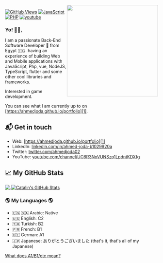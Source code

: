 <img width="300px" align="right" src="https://ahmedjoda.github.io/my-portfolio/static/media/profile.6778fced.webp"/>

[![GitHub Views](https://komarev.com/ghpvc/?username=ahmedjoda&color=FAC151)][1]
[![JavaScript](https://img.shields.io/badge/JavaScript-Fan-FAC151.svg?logo=javascript&logoWidth=20)](https://github.com/ahmedjoda)
[![PHP](https://img.shields.io/badge/PHP-Devaloper-FAC151.svg?logo=php&logoWidth=20)](https://github.com/ahmedjoda)
[![youtube](https://img.shields.io/badge/Fekret%20Code-Follow%20Us-FAC151.svg?logo=youtube&logoWidth=20)][4]

### Yo! 👋🏻,

I am a passionate Back-End Software Developer 🚀 from Egypt 🇪🇬. having an experience of building Web and Mobile applications with JavaScript, Php, vue, NodeJS, TypeScript, flutter and some other cool libraries and frameworks.

Interested in game development.

You can see what I am currently up to on [https://ahmedjoda.github.io/portfolio][1].

## 📬 Get in touch

- Web: [https://ahmedjoda.github.io/portfolio][1]
- LinkedIn: [linkedin.com/in/ahmed-joda-b1029920a][2]
- Twitter: [twitter.com/ahmedjoda02][3]
- YouTube: [youtube.com/channel/UC6R3NoVUNSzp1LpdntKDXfg][4]

## &#x1f4c8; My GitHub Stats

<a href="https://github.com/ahmedjoda/ahmedjoda">
  <img align="center" src="https://github-readme-stats.vercel.app/api/top-langs/?username=ahmedjoda&hide=java,html&title_color=ffffff&text_color=c9cacc&icon_color=2bbc8a&bg_color=1d1f21" />
</a>

<a href="https://github.com/ahmedjoda/ahmedjoda">
  <img align="center" src="https://github-readme-stats.vercel.app/api?username=ahmedjoda&show_icons=true&line_height=27&count_private=true&title_color=ffffff&text_color=c9cacc&icon_color=2bbc8a&bg_color=1d1f21" alt="Catalin's GitHub Stats" />
</a>

### 🌎 My Languages 🌎

- 🇪🇬 🇸🇦 Arabic: Native
- 🇺🇸 English: C2
- 🇹🇷 Turkish: B2
- 🇫🇷 French: B1
- 🇩🇪 German: A1
- 🇯🇵 Japanese: ありがとうございました (that's it, that's all of my Japanese)

[What does A1/B1/etc mean?](http://blog.chatterbug.com/en/how-to-talk-about-language-learning/)

[1]: https://ahmedjoda.github.io/portfolio
[2]: https://www.linkedin.com/in/ahmed-joda-b1029920a
[3]: https://twitter.com/intent/follow?screen_name=ahmedjoda02
[4]: https://www.youtube.com/channel/UC6R3NoVUNSzp1LpdntKDXfg
